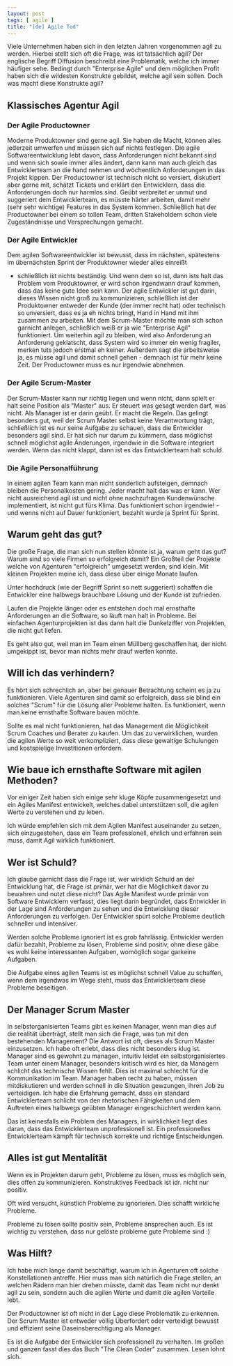 ```yaml
---
layout: post
tags: [ agile ]
title: "[de] Agile Tod"
---
```



Viele Unternehmen haben sich in den letzten Jahren vorgenommen agil zu werden.
Hierbei stellt sich oft die Frage, was ist tatsächlich agil?
Der englische Begriff Diffusion beschreibt eine Problematik, welche ich immer häufiger sehe.
Bedingt durch "Enterprise Agile" und dem möglichen Profit haben sich die wildesten Konstrukte
gebildet, welche agil sein sollen. Doch was macht diese Konstrukte agil?

## Klassisches Agentur Agil

### Der Agile Productowner
Moderne Produktowner sind gerne agil. Sie haben die Macht, können alles jederzeit umwerfen und müssen sich auf nichts festlegen.
Die agile Softwareentwicklung lebt davon, dass Anforderungen nicht bekannt sind und wenn sich sowie immer alles ändert, dann kann man auch
gleich das Entwicklerteam an die hand nehmen und wöchentlich Anforderungen in das Projekt kippen.
Der Productowner ist technisch nicht so versiert, diskutiert aber gerne mit, schätzt Tickets und erklärt den Entwicklern, dass die Anforderungen doch nur harmlos sind.
Geübt verbreitet er unmut und suggeriert dem Entwicklerteam, es müsste härter arbeiten, damit mehr (sehr sehr wichtige) Features in das System kommen.
Schließlich hat der Productowner bei einem so tollen Team, dritten Stakeholdern schon viele Zugeständnisse und Versprechungen gemacht.

### Der Agile Entwickler
Dem agilen Softwareentwickler ist bewusst, dass im nächsten, spätestens im übernächsten Sprint der Produktowner wieder alles einreißt
 - schließlich ist nichts beständig.
Und wenn dem so ist, dann ists halt das Problem vom Produktowner, er wird schon irgendwann drauf kommen, dass das keine gute Idee sein kann.
Der agile Entwickler ist gut darin, dieses Wissen nicht groß zu kommunizieren, schließlich ist der Produktowner entweder  der Kunde (der immer recht hat)
oder technisch so unversiert, dass es ja eh nichts bringt, Hand in Hand mit ihm zusammen zu arbeiten.
Mit dem Scrum-Master möchte man sich schon garnicht anlegen, schließlich weiß er ja wie "Enterprise Agil" funktioniert.
Um weiterhin agil zu bleiben, wird also Anforderung an Anforderung geklatscht, dass System wird so immer ein wenig fragiler, merken tuts jedoch erstmal eh keiner.
Außerdem sagt die arbeitsweise ja, es müsse agil und damit schnell gehen - demnach ist für mehr keine Zeit. Der Productowner muss es nur irgendwie abnehmen.

### Der Agile Scrum-Master
Der Scrum-Master kann nur richtig liegen und wenn nicht, dann spielt er halt seine Position als "Master" aus.
Er steuert was gesagt werden darf, was nicht. Als Manager ist er darin geübt.
Er macht die Regeln. Das gelingt besonders gut, weil der Scrum Master selbst keine Verantwortung trägt,
schließlich ist es nur seine Aufgabe zu schauen, dass die Entwickler besonders agil sind.
Er hat sich nur darum zu kümmern, dass möglichst schnell möglichst agile Änderungen, irgendwie in die Software integriert werden.
Wenn das nicht klappt, dann ist es das Entwicklerteam halt schuld.

### Die Agile Personalführung
In einem agilen Team kann man nicht sonderlich aufsteigen, demnach bleiben die Personalkosten gering.
Jeder macht halt das was er kann.
Wer nicht ausreichend agil ist und nicht ohne nachzufragen Kundenwünsche implementiert, ist nicht gut fürs Klima.
Das funktioniert schon irgendwie! - und wenns nicht auf Dauer funktioniert, bezahlt wurde ja Sprint für Sprint.

## Warum geht das gut?
Die große Frage, die man sich nun stellen könnte ist ja, warum geht das gut? Warum sind so viele Firmen so erfolgreich damit?
Ein Großteil der Projekte welche von Agenturen "erfolgreich" umgesetzt werden, sind klein.
Mit kleinen Projekten meine ich, dass diese über einige Monate laufen.

Unter hochdruck (wie der Begriff Sprint so nett suggeriert) schaffen die Entwickler eine halbwegs brauchbare Lösung und der Kunde ist zufrieden.

Laufen die Projekte länger oder es entstehen doch mal ernsthafte Anforderungen an die Software,
so läuft man halt in Probleme.
Bei einfachen Agenturprojekten ist das dann halt die Dunkelziffer von Projekten, die nicht gut liefen.

Es geht also gut, weil man im Team einen Müllberg geschaffen hat,
der nicht umgekippt ist, bevor man nichts mehr drauf werfen konnte.

## Will ich das verhindern?
Es hört sich schrechlich an, aber bei genauer Betrachtung scheint es ja zu funktionieren.
Viele Agenturen sind damit so erfolgreich, dass sie blind ein solches "Scrum" für die Lösung aller Probleme halten.
Es funktioniert, wenn man keine ernsthafte Software bauen möchte.

Sollte es mal nicht funktionieren, hat das Management die Möglichkeit Scrum Coaches und Berater
zu kaufen. Um das zu verwirklichen, wurden die agilen Werte so weit verkompliziert,
dass diese gewaltige Schulungen und kostspielige Investitionen erfordern.


## Wie baue ich ernsthafte Software mit agilen Methoden?
Vor einiger Zeit haben sich einige sehr kluge Köpfe zusammengesetzt und ein Agiles Manifest entwickelt, welches
dabei unterstützen soll, die agilen Werte zu verstehen und zu leben.

Ich würde empfehlen sich mit dem Agilen Manifest auseinander zu setzen, sich einzugestehen,
dass ein Team professionell, ehrlich und erfahren sein muss, damit Agil wirklich funktioniert.

## Wer ist Schuld?
Ich glaube garnicht dass die Frage ist, wer wirklich Schuld an der Entwicklung hat, die Frage ist primär,
wer hat die Möglichkeit davor zu bewahren und nutzt diese nicht?
Das Agile Manifest wurde primär von Software Entwicklern verfasst, dies liegt darin begründet, dass
Entwickler in der Lage sind Anforderungen zu sehen und die Entwicklung dieser Anforderungen
zu verfolgen. Der Entwickler spürt solche Probleme deutlich schneller und intensiver.

Werden solche Probleme ignoriert ist es grob fahrlässig.
Entwickler werden dafür bezahlt, Probleme zu lösen, Probleme sind positiv, ohne diese
gäbe es wohl keine interessanten Aufgaben, womöglich sogar garkeine Aufgaben.

Die Aufgabe eines agilen Teams ist es möglichst schnell Value zu schaffen,
wenn dem irgendwas im Wege steht, muss das Entwicklerteam diese Probleme beseitigen.

## Der Manager Scrum Master
In selbstorganisierten Teams gibt es keinen Manager, wenn man dies auf die realität überträgt,
stellt man sich die Frage, was tun mit den bestehenden Management?
Die Antwort ist oft, dieses als Scrum Master einzusetzen. Ich habe oft erlebt,
dass dies nicht besonders klug ist. Manager sind es gewohnt zu managen, intuitiv leidet
ein selbstorganisiertes Team unter einem Manager, besonders kritisch wird es hier,
da Managern schlicht das technische Wissen fehlt. Dies ist maximal schlecht für
die Kommunikation im Team. Manager haben recht zu haben, müssen mitdiskutieren und werden
schnell in die Situation gewzungen, ihren Job zu verteidigen.
Ich habe die Erfahrung gemacht, dass ein standard Entwicklerteam schlicht von den
rhetorischen Fähigkeiten und dem Auftreten eines halbwegs geübten Manager eingeschüchtert
werden kann.

Das ist keinesfalls ein Problem des Managers, in wirklichkeit liegt dies daran,
dass das Entwicklerteam unprofessionell ist. Ein professionelles Entwicklerteam
kämpft für technisch korrekte und richtige Entscheidungen.

## Alles ist gut Mentalität
Wenn es in Projekten darum geht, Probleme zu lösen, muss es möglich sein,
dies offen zu kommunizieren. Konstruktives Feedback ist idr. nicht nur positiv.

Oft wird versucht, künstlich Probleme zu ignorieren. Dies schafft wirkliche Probleme.

Probleme zu lösen sollte positiv sein, Probleme ansprechen auch.
Es ist wichtig zu verstehen, dass nur gelöste probleme gute Probleme sind :)


## Was Hilft?
Ich habe mich lange damit beschäftigt, warum ich in Agenturen oft solche Konstellationen antreffe.
Hier muss man sich natürlich die Frage stellen, an welchen Rädern man hier drehen müsste, damit
das Team nicht nur denkt agil zu sein, sondern auch die agilen Werte und damit die agilen Vorteile lebt.

Der Productowner ist oft nicht in der Lage diese Problematik zu erkennen.
Der Scrum Master ist entweder völlig Überfordert oder verteidigt bewusst und effizient
seine Daseinsberechtigung als Manager.

Es ist die Aufgabe der Entwickler sich professionell zu verhalten.
Im großen und ganzen fasst dies das Buch "The Clean Coder" zusammen. Lesen lohnt sich.
